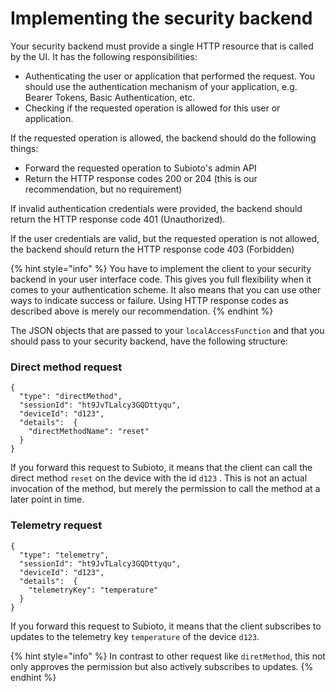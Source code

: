 # Implementing the security backend

Your security backend must provide a single HTTP resource that is called by the UI. It has the following responsibilities:

* Authenticating the user or application that performed the request. You should use the authentication mechanism of your application, e.g. Bearer Tokens, Basic Authentication, etc.
* Checking if the requested operation is allowed for this user or application.

If the requested operation is allowed, the backend should do the following things:

* Forward the requested operation to Subioto's admin API
* Return the HTTP response codes 200 or 204 \(this is our recommendation, but no requirement\)

If invalid authentication credentials were provided, the backend should return the HTTP response code 401 \(Unauthorized\).

If the user credentials are valid, but the requested operation is not allowed, the backend should return the HTTP response code 403 \(Forbidden\)

{% hint style="info" %}
You have to implement the client to your security backend in your user interface code. This gives you full flexibility when it comes to your authentication scheme. It also means that you can use other ways to indicate success or failure. Using HTTP response codes as described above is merely our recommendation.
{% endhint %}

The JSON objects that are passed to your `localAccessFunction` and that you should pass to your security backend, have the following structure:

### Direct method request

```text
{
  "type": "directMethod",
  "sessionId": "ht9JvTLalcy3GQDttyqu",
  "deviceId": "d123",
  "details":  {
    "directMethodName": "reset"
  }
}
```

If you forward this request to Subioto, it means that the client can call the direct method `reset` on the device with the id `d123` . This is not an actual invocation of the method, but merely the permission to call the method at a later point in time.

### Telemetry request

```text
{
  "type": "telemetry",
  "sessionId": "ht9JvTLalcy3GQDttyqu",
  "deviceId": "d123",
  "details":  {
    "telemetryKey": "temperature"
  }
}
```

If you forward this request to Subioto, it means that the client subscribes to updates to the telemetry key `temperature` of the device `d123`.

{% hint style="info" %}
In contrast to other request like `diretMethod`, this not only approves the permission but also actively subscribes to updates.
{% endhint %}

